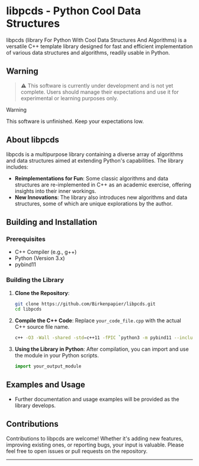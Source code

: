 # libpcds - Python Cool Data Structures

libpcds (library For Python With Cool Data Structures And Algorithms) is a versatile C++ template library designed for fast and efficient implementation of various data structures and algorithms, readily usable in Python.

## Warning
> :warning: This software is currently under development and is not yet complete. Users should manage their expectations and use it for experimental or learning purposes only.

> [!WARNING]
> This software is unfinished. Keep your expectations low.

## About libpcds
libpcds is a multipurpose library containing a diverse array of algorithms and data structures aimed at extending Python's capabilities. The library includes:

- **Reimplementations for Fun**: Some classic algorithms and data structures are re-implemented in C++ as an academic exercise, offering insights into their inner workings.
- **New Innovations**: The library also introduces new algorithms and data structures, some of which are unique explorations by the author.

## Building and Installation

### Prerequisites
- C++ Compiler (e.g., g++)
- Python (Version 3.x)
- pybind11

### Building the Library
1. **Clone the Repository**:
   ```bash
   git clone https://github.com/Birkenpapier/libpcds.git
   cd libpcds
   ```

2. **Compile the C++ Code**:
   Replace `your_code_file.cpp` with the actual C++ source file name.
   ```bash
   c++ -O3 -Wall -shared -std=c++11 -fPIC `python3 -m pybind11 --includes` your_code_file.cpp -o your_output_module`python3-config --extension-suffix`
   ```

3. **Using the Library in Python**:
   After compilation, you can import and use the module in your Python scripts.
   ```python
   import your_output_module
   ```

## Examples and Usage
- Further documentation and usage examples will be provided as the library develops.

## Contributions
Contributions to libpcds are welcome! Whether it's adding new features, improving existing ones, or reporting bugs, your input is valuable. Please feel free to open issues or pull requests on the repository.

---